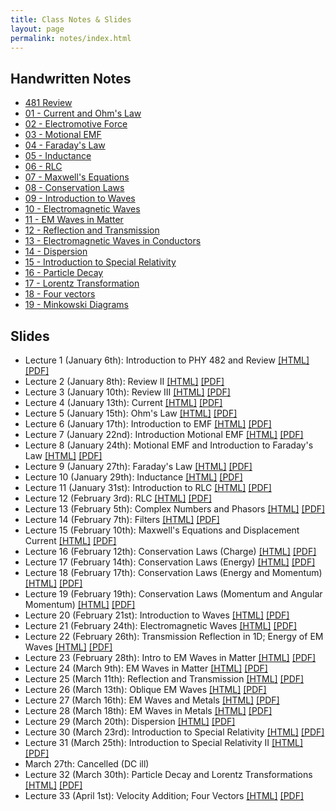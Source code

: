 ```yaml
---
title: Class Notes & Slides
layout: page
permalink: notes/index.html
---
```


## Handwritten Notes

* [481 Review](http://dannycaballero.info/phy481msu_f2019/notes/index.html)
* [01 - Current and Ohm's Law](./handwritten/01-Current_and_Ohms_Law.pdf)
* [02 - Electromotive Force](./handwritten/02-EMF.pdf)
* [03 - Motional EMF](./handwritten/03-Motional_EMF.pdf)
* [04 - Faraday's Law](./handwritten/04-Faradays_Law.pdf)
* [05 - Inductance](./handwritten/05-Inductance.pdf)
* [06 - RLC](./handwritten/06-RLC.pdf)
* [07 - Maxwell's Equations](./handwritten/07-Maxwell_Equations.pdf)
* [08 - Conservation Laws](./handwritten/08-Conservation_Laws.pdf)
* [09 - Introduction to Waves](./handwritten/09-Introduction_to_waves.pdf)
* [10 - Electromagnetic Waves](./handwritten/10-Electromagnetic_waves.pdf)
* [11 - EM Waves in Matter](./handwritten/11-EM_Waves_in_Matter.pdf)
* [12 - Reflection and Transmission](./handwritten/12-Reflection_and_Transmission.pdf)
* [13 - Electromagnetic Waves in Conductors](./handwritten/13-EM_Waves_in_Conductors.pdf)
* [14 - Dispersion](./handwritten/14-Dispersion.pdf)
* [15 - Introduction to Special Relativity](./handwritten/15-Introduction_to_Special_Relativity.pdf)
* [16 - Particle Decay](./handwritten/16-Particle_Decay.pdf)
* [17 - Lorentz Transformation](./handwritten/17-Lorentz_Transformation.pdf)
* [18 - Four vectors](./handwritten/18-Four_vectors.pdf)
* [19 - Minkowski Diagrams](./handwritten/19-Minkowski_Diagrams.pdf)


## Slides

* Lecture 1 (January 6th): Introduction to PHY 482 and Review [[HTML]](./01-slides.html) [[PDF]](./01-slides.pdf)
* Lecture 2 (January 8th): Review II [[HTML]](./02-slides.html) [[PDF]](./02-slides.pdf)
* Lecture 3 (January 10th): Review III [[HTML]](./03-slides.html) [[PDF]](./03-slides.pdf)
* Lecture 4 (January 13th): Current [[HTML]](./04-slides.html) [[PDF]](./04-slides.pdf)
* Lecture 5 (January 15th): Ohm's Law [[HTML]](./05-slides.html) [[PDF]](./05-slides.pdf)
* Lecture 6 (January 17th): Introduction to EMF [[HTML]](./06-slides.html) [[PDF]](./06-slides.pdf)
* Lecture 7 (January 22nd): Introduction Motional EMF [[HTML]](./07-slides.html) [[PDF]](./07-slides.pdf)
* Lecture 8 (January 24th): Motional EMF and Introduction to Faraday's Law [[HTML]](./08-slides.html) [[PDF]](./08-slides.pdf)
* Lecture 9 (January 27th): Faraday's Law [[HTML]](./09-slides.html) [[PDF]](./09-slides.pdf)
* Lecture 10 (January 29th): Inductance [[HTML]](./10-slides.html) [[PDF]](./10-slides.pdf)
* Lecture 11 (January 31st): Introduction to RLC [[HTML]](./11-slides.html) [[PDF]](./11-slides.pdf)
* Lecture 12 (February 3rd): RLC [[HTML]](./12-slides.html) [[PDF]](./12-slides.pdf)
* Lecture 13 (February 5th): Complex Numbers and Phasors [[HTML]](./13-slides.html) [[PDF]](./13-slides.pdf)
* Lecture 14 (February 7th): Filters [[HTML]](./14-slides.html) [[PDF]](./14-slides.pdf)
* Lecture 15 (February 10th): Maxwell's Equations and Displacement Current [[HTML]](./15-slides.html) [[PDF]](./15-slides.pdf)
* Lecture 16 (February 12th): Conservation Laws (Charge) [[HTML]](./16-slides.html) [[PDF]](./16-slides.pdf)
* Lecture 17 (February 14th): Conservation Laws (Energy) [[HTML]](./17-slides.html) [[PDF]](./17-slides.pdf)
* Lecture 18 (February 17th): Conservation Laws (Energy and Momentum) [[HTML]](./18-slides.html) [[PDF]](./18-slides.pdf)
* Lecture 19 (February 19th): Conservation Laws (Momentum and Angular Momentum) [[HTML]](./19-slides.html) [[PDF]](./19-slides.pdf)
* Lecture 20 (February 21st): Introduction to Waves [[HTML]](./20-slides.html) [[PDF]](./20-slides.pdf)
* Lecture 21 (February 24th): Electromagnetic Waves [[HTML]](./21-slides.html) [[PDF]](./21-slides.pdf)
* Lecture 22 (February 26th): Transmission Reflection in 1D; Energy of EM Waves [[HTML]](./22-slides.html) [[PDF]](./22-slides.pdf)
* Lecture 23 (February 28th): Intro to EM Waves in Matter [[HTML]](./23-slides.html) [[PDF]](./23-slides.pdf)
* Lecture 24 (March 9th): EM Waves in Matter [[HTML]](./24-slides.html) [[PDF]](./24-slides.pdf)
* Lecture 25 (March 11th): Reflection and Transmission [[HTML]](./25-slides.html) [[PDF]](./25-slides.pdf)
* Lecture 26 (March 13th): Oblique EM Waves [[HTML]](./26-slides.html) [[PDF]](./26-slides.pdf)
* Lecture 27 (March 16th): EM Waves and Metals [[HTML]](./27-slides.html) [[PDF]](./27-slides.pdf)
* Lecture 28 (March 18th): EM Waves in Metals [[HTML]](./28-slides.html) [[PDF]](./28-slides.pdf)
* Lecture 29 (March 20th): Dispersion [[HTML]](./29-slides.html) [[PDF]](./29-slides.pdf)
* Lecture 30 (March 23rd): Introduction to Special Relativity [[HTML]](./30-slides.html) [[PDF]](./30-slides.pdf)
* Lecture 31 (March 25th): Introduction to Special Relativity II [[HTML]](./31-slides.html) [[PDF]](./31-slides.pdf)
* March 27th: Cancelled (DC ill)
* Lecture 32 (March 30th): Particle Decay and Lorentz Transformations [[HTML]](./32-slides.html) [[PDF]](./32-slides.pdf)
* Lecture 33 (April 1st): Velocity Addition; Four Vectors [[HTML]](./33-slides.html) [[PDF]](./33-slides.pdf)
